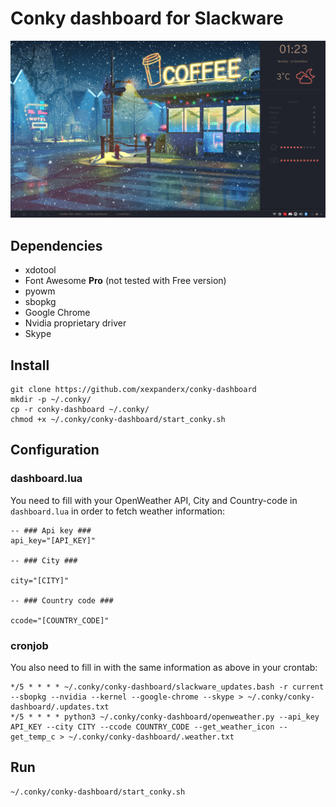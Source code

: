 # **Conky dashboard for Slackware**

![alt tag](https://raw.githubusercontent.com/xexpanderx/conky-dashboard/master/screenshot.png)

## Dependencies

 - xdotool
 - Font Awesome **Pro** (not tested with Free version)
 - pyowm
 - sbopkg
 - Google Chrome
 - Nvidia proprietary driver
 - Skype

## Install

    git clone https://github.com/xexpanderx/conky-dashboard
    mkdir -p ~/.conky/
    cp -r conky-dashboard ~/.conky/
    chmod +x ~/.conky/conky-dashboard/start_conky.sh

## Configuration

### dashboard.lua
You need to fill with your OpenWeather API, City and Country-code in `dashboard.lua` in order to fetch weather information:

    -- ### Api key ###
    api_key="[API_KEY]"
    
    -- ### City ###
    
    city="[CITY]"
    
    -- ### Country code ###
    
    ccode="[COUNTRY_CODE]"
  ### cronjob
  You also need to fill in with the same information as above in your crontab:

    */5 * * * * ~/.conky/conky-dashboard/slackware_updates.bash -r current --sbopkg --nvidia --kernel --google-chrome --skype > ~/.conky/conky-dashboard/.updates.txt
    */5 * * * * python3 ~/.conky/conky-dashboard/openweather.py --api_key API_KEY --city CITY --ccode COUNTRY_CODE --get_weather_icon --get_temp_c > ~/.conky/conky-dashboard/.weather.txt
 ## Run
 

    ~/.conky/conky-dashboard/start_conky.sh
